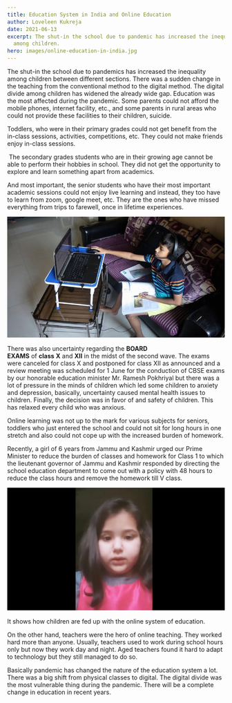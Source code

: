 ```yaml
---
title: Education System in India and Online Education
author: Loveleen Kukreja
date: 2021-06-13
excerpt: The shut-in the school due to pandemic has increased the inequality
  among children.
hero: images/online-education-in-india.jpg
---
```

The shut-in the school due to pandemics has increased the inequality among children between different sections. There was a sudden change in the teaching from the conventional method to the digital method. The digital divide among children has widened the already wide gap. Education was the most affected during the pandemic. Some parents could not afford the mobile phones, internet facility, etc., and some parents in rural areas who could not provide these facilities to their children, suicide.

Toddlers, who were in their primary grades could not get benefit from the in-class sessions, activities, competitions, etc. They could not make friends enjoy in-class sessions.

 The secondary grades students who are in their growing age cannot be able to perform their hobbies in school. They did not get the opportunity to explore and learn something apart from academics.

And most important, the senior students who have their most important academic sessions could not enjoy live learning and instead, they too have to learn from zoom, google meet, etc. They are the ones who have missed everything from trips to farewell, once in lifetime experiences.

![Indian Online Education](images/online-education-in-india.jpg "Indian Online Education")

There was also uncertainty regarding the **BOARD EXAMS** of **class** **X** and **XII** in the midst of the second wave. The exams were canceled for class X and postponed for class XII as announced and a review meeting was scheduled for 1 June for the conduction of CBSE exams by our honorable education minister Mr. Ramesh Pokhriyal but there was a lot of pressure in the minds of children which led some children to anxiety and depression, basically, uncertainty caused mental health issues to children. Finally, the decision was in favor of and safety of children. This has relaxed every child who was anxious.

Online learning was not up to the mark for various subjects for seniors, toddlers who just entered the school and could not sit for long hours in one stretch and also could not cope up with the increased burden of homework.

Recently, a girl of 6 years from Jammu and Kashmir urged our Prime Minister to reduce the burden of classes and homework for Class 1 to which the lieutenant governor of Jammu and Kashmir responded by directing the school education department to come out with a policy with 48 hours to reduce the class hours and remove the homework till V class.

![6 Message to Prime Minister to reduce burden classes](images/kashmiri-girl-message-to-modi-ji.jpeg "6 Message to Prime Minister to reduce burden classes")

It shows how children are fed up with the online system of education.

On the other hand, teachers were the hero of online teaching. They worked hard more than anyone. Usually, teachers used to work during school hours only but now they work day and night. Aged teachers found it hard to adapt to technology but they still managed to do so.

Basically pandemic has changed the nature of the education system a lot. There was a big shift from physical classes to digital. The digital divide was the most vulnerable thing during the pandemic. There will be a complete change in education in recent years.